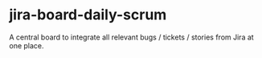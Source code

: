 # jira-board-daily-scrum
A central board to integrate all relevant bugs / tickets / stories from Jira at one place.
